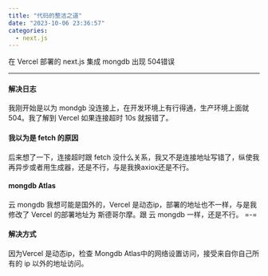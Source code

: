 ```yaml
---
title: "代码的整洁之道"
date: "2023-10-06 23:36:57"
categories:
  - next.js
---
```


在 Vercel 部署的 next.js 集成 mongdb 出现 504错误

---

#### 解决日志

我刚开始是以为 mondgb 没连接上，在开发环境上有行得通，生产环境上面就 504。我了解到 Vercel 如果连接超时 10s 就报错了。


#### 我以为是 fetch 的原因

后来想了一下，连接超时跟 fetch 没什么关系，我又不是连接地址写错了，纵使我再异步或者用生成器，还是不行，与是我换axiox还是不行。

#### mongdb Atlas

云 mongdb 我想可能是国外的，Vercel 是动态ip，部署的地址也不一样，与是我修改了 Vercel 的部署地址为 斯德哥尔摩。跟 云 mongdb 一样，还是不行。 =-=

#### 解决方式

因为Vercel 是动态ip，检查 Mongdb Atlas中的网络设置访问，接受来自你自己所有的 ip 以外的地址访问。


